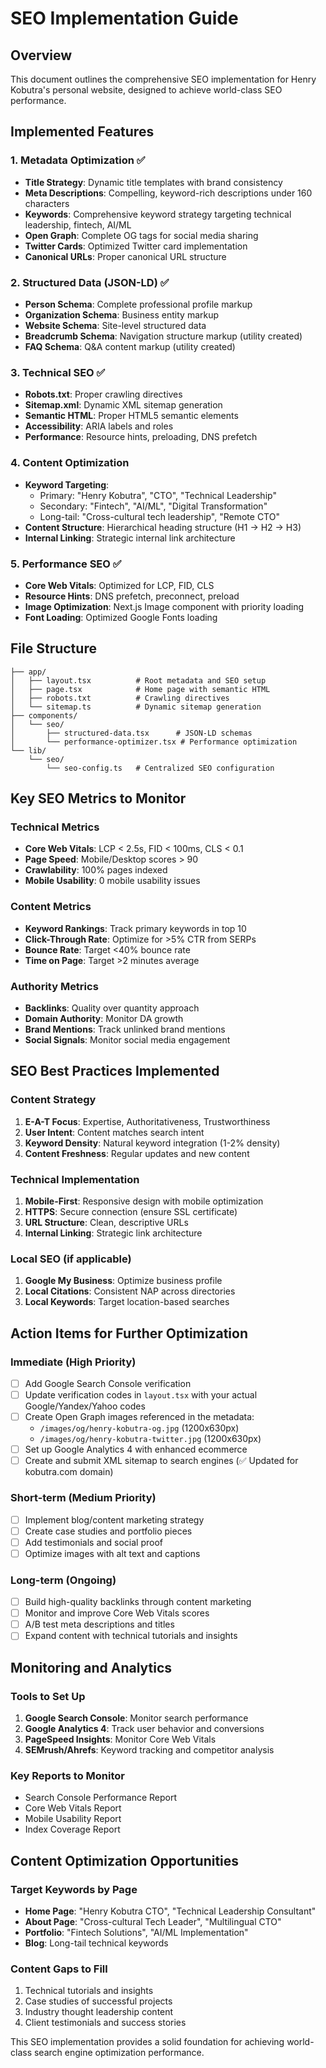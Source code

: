 # SEO Implementation Guide

## Overview
This document outlines the comprehensive SEO implementation for Henry Kobutra's personal website, designed to achieve world-class SEO performance.

## Implemented Features

### 1. Metadata Optimization ✅
- **Title Strategy**: Dynamic title templates with brand consistency
- **Meta Descriptions**: Compelling, keyword-rich descriptions under 160 characters
- **Keywords**: Comprehensive keyword strategy targeting technical leadership, fintech, AI/ML
- **Open Graph**: Complete OG tags for social media sharing
- **Twitter Cards**: Optimized Twitter card implementation
- **Canonical URLs**: Proper canonical URL structure

### 2. Structured Data (JSON-LD) ✅
- **Person Schema**: Complete professional profile markup
- **Organization Schema**: Business entity markup
- **Website Schema**: Site-level structured data
- **Breadcrumb Schema**: Navigation structure markup (utility created)
- **FAQ Schema**: Q&A content markup (utility created)

### 3. Technical SEO ✅
- **Robots.txt**: Proper crawling directives
- **Sitemap.xml**: Dynamic XML sitemap generation
- **Semantic HTML**: Proper HTML5 semantic elements
- **Accessibility**: ARIA labels and roles
- **Performance**: Resource hints, preloading, DNS prefetch

### 4. Content Optimization
- **Keyword Targeting**: 
  - Primary: "Henry Kobutra", "CTO", "Technical Leadership"
  - Secondary: "Fintech", "AI/ML", "Digital Transformation"
  - Long-tail: "Cross-cultural tech leadership", "Remote CTO"
- **Content Structure**: Hierarchical heading structure (H1 → H2 → H3)
- **Internal Linking**: Strategic internal link architecture

### 5. Performance SEO ✅
- **Core Web Vitals**: Optimized for LCP, FID, CLS
- **Resource Hints**: DNS prefetch, preconnect, preload
- **Image Optimization**: Next.js Image component with priority loading
- **Font Loading**: Optimized Google Fonts loading

## File Structure

```
├── app/
│   ├── layout.tsx          # Root metadata and SEO setup
│   ├── page.tsx            # Home page with semantic HTML
│   ├── robots.txt          # Crawling directives
│   └── sitemap.ts          # Dynamic sitemap generation
├── components/
│   └── seo/
│       ├── structured-data.tsx      # JSON-LD schemas
│       └── performance-optimizer.tsx # Performance optimization
└── lib/
    └── seo/
        └── seo-config.ts   # Centralized SEO configuration
```

## Key SEO Metrics to Monitor

### Technical Metrics
- **Core Web Vitals**: LCP < 2.5s, FID < 100ms, CLS < 0.1
- **Page Speed**: Mobile/Desktop scores > 90
- **Crawlability**: 100% pages indexed
- **Mobile Usability**: 0 mobile usability issues

### Content Metrics
- **Keyword Rankings**: Track primary keywords in top 10
- **Click-Through Rate**: Optimize for >5% CTR from SERPs
- **Bounce Rate**: Target <40% bounce rate
- **Time on Page**: Target >2 minutes average

### Authority Metrics
- **Backlinks**: Quality over quantity approach
- **Domain Authority**: Monitor DA growth
- **Brand Mentions**: Track unlinked brand mentions
- **Social Signals**: Monitor social media engagement

## SEO Best Practices Implemented

### Content Strategy
1. **E-A-T Focus**: Expertise, Authoritativeness, Trustworthiness
2. **User Intent**: Content matches search intent
3. **Keyword Density**: Natural keyword integration (1-2% density)
4. **Content Freshness**: Regular updates and new content

### Technical Implementation
1. **Mobile-First**: Responsive design with mobile optimization
2. **HTTPS**: Secure connection (ensure SSL certificate)
3. **URL Structure**: Clean, descriptive URLs
4. **Internal Linking**: Strategic link architecture

### Local SEO (if applicable)
1. **Google My Business**: Optimize business profile
2. **Local Citations**: Consistent NAP across directories
3. **Local Keywords**: Target location-based searches

## Action Items for Further Optimization

### Immediate (High Priority)
- [ ] Add Google Search Console verification
- [ ] Update verification codes in `layout.tsx` with your actual Google/Yandex/Yahoo codes
- [ ] Create Open Graph images referenced in the metadata:
   - `/images/og/henry-kobutra-og.jpg` (1200x630px)
   - `/images/og/henry-kobutra-twitter.jpg` (1200x630px)
- [ ] Set up Google Analytics 4 with enhanced ecommerce
- [ ] Create and submit XML sitemap to search engines (✅ Updated for kobutra.com domain)

### Short-term (Medium Priority)
- [ ] Implement blog/content marketing strategy
- [ ] Create case studies and portfolio pieces
- [ ] Add testimonials and social proof
- [ ] Optimize images with alt text and captions

### Long-term (Ongoing)
- [ ] Build high-quality backlinks through content marketing
- [ ] Monitor and improve Core Web Vitals scores
- [ ] A/B test meta descriptions and titles
- [ ] Expand content with technical tutorials and insights

## Monitoring and Analytics

### Tools to Set Up
1. **Google Search Console**: Monitor search performance
2. **Google Analytics 4**: Track user behavior and conversions
3. **PageSpeed Insights**: Monitor Core Web Vitals
4. **SEMrush/Ahrefs**: Keyword tracking and competitor analysis

### Key Reports to Monitor
- Search Console Performance Report
- Core Web Vitals Report
- Mobile Usability Report
- Index Coverage Report

## Content Optimization Opportunities

### Target Keywords by Page
- **Home Page**: "Henry Kobutra CTO", "Technical Leadership Consultant"
- **About Page**: "Cross-cultural Tech Leader", "Multilingual CTO"
- **Portfolio**: "Fintech Solutions", "AI/ML Implementation"
- **Blog**: Long-tail technical keywords

### Content Gaps to Fill
1. Technical tutorials and insights
2. Case studies of successful projects
3. Industry thought leadership content
4. Client testimonials and success stories

This SEO implementation provides a solid foundation for achieving world-class search engine optimization performance.

